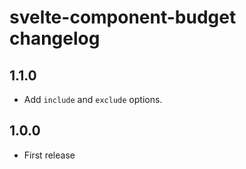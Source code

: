 # svelte-component-budget changelog

## 1.1.0
* Add `include` and `exclude` options.

## 1.0.0

* First release
